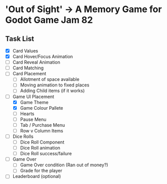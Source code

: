 # 'Out of Sight' -> A Memory Game for Godot Game Jam 82

## Task List

- [x] Card Values
- [x] Card Hover/Focus Animation
- [ ] Card Reveal Animation
- [ ] Card Matching
- [ ] Card Placement
  - [ ] Allotment of space available
  - [ ] Moving animation to fixed places
  - [ ] Adding Child items (if it works)
- [ ] Game UI Placement
  - [x] Game Theme
  - [x] Game Colour Pallete
  - [ ] Hearts
  - [ ] Pause Menu
  - [ ] Tab / Purchase Menu
  - [ ] Row v Column Items
- [ ] Dice Rolls
  - [ ] Dice Roll Component
  - [ ] Dice Roll animation
  - [ ] Dice Roll success/failure
- [ ] Game Over
  - [ ] Game Over condition (Ran out of money?)
  - [ ] Grade for the player
- [ ] Leaderboard (optional)
